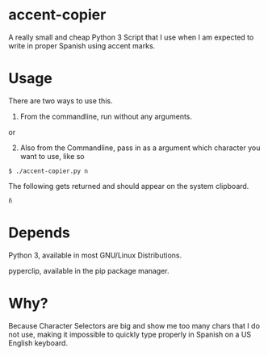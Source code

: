 # accent-copier

A really small and cheap Python 3 Script that I use when I am expected to write in proper Spanish using accent marks.

# Usage

There are two ways to use this.

1. From the commandline, run without any arguments.

or

2. Also from the Commandline, pass in as a argument which character you want to use, like so

`$ ./accent-copier.py n`

The following gets returned and should appear on the system clipboard.

`ñ`

# Depends

Python 3, available in most GNU/Linux Distributions.

pyperclip, available in the pip package manager.

# Why?
Because Character Selectors are big and show me too many chars that I do not use, making it impossible to quickly type properly in Spanish on a US English keyboard.
